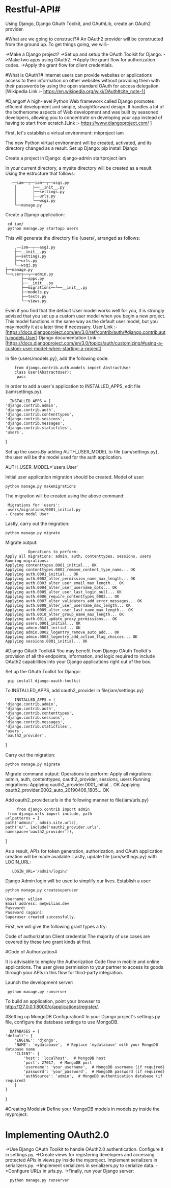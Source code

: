   # Restful-API#
Using Django, Django OAuth Toolkit, and OAuthLib, create an OAuth2 provider.

#What are we going to construct?#
An OAuth2 provider will be constructed from the ground up.
To get things going, we will:-

->Make a Django project?
->Set up and setup the OAuth Toolkit for Django.
->Make two apps using OAuth2.
->Apply the grant flow for authorization codes.
->Apply the grant flow for client credentials.

#What is OAuth?#
Internet users can provide websites or applications access to their information on other websites without providing them with their passwords by using the open standard OAuth for access delegation. [Wikipedia Link :- https://en.wikipedia.org/wiki/OAuth#cite_note-1]

#Django#
A high-level Python Web framework called Django promotes efficient development and simple, straightforward design. It handles a lot of the bothersome aspects of Web development and was built by seasoned developers, allowing you to concentrate on developing your app instead of having to start from scratch.[Link :- https://www.djangoproject.com/ ]

First, let's establish a virtual environment: mkproject iam
 
The new Python virtual environment will be created, activated, and its directory changed as a result.
Set up Django: pip install Django

Create a project in Django: django-admin startproject iam

In your current directory, a mysite directory will be created as a result. Using the estructure that follows:
      
      .──iam──┬──iam──┬──asgi.py
        │       ├──__init__.py
        │       ├──settings.py
        │       ├──urls.py
        │       └──wsgi.py
        └──manage.py


Create a Django application:
   
     cd iam/
     python manage.py startapp users


This will generate the directory file {users{, arranged as follows:
       
        .──iam──┬──asgi.py
        ├──__init__.py
        ├──settings.py
        ├──urls.py
        └──wsgi.py
    ├──manage.py
    └──users──┬──admin.py
           ├──apps.py
           ├──__init__.py
           ├──migrations──└──__init__.py
           ├──models.py
           ├──tests.py
           └──views.py


Even if you find that the default User model works well for you, it is strongly advised that you set up a custom user model when you begin a new project. This model functions in the same way as the default user model, but you may modify it at a later time if necessary.
User Link :- [https://docs.djangoproject.com/en/3.0/ref/contrib/auth/#django.contrib.auth.models.User]
Django documentation Link :- [https://docs.djangoproject.com/en/3.0/topics/auth/customizing/#using-a-custom-user-model-when-starting-a-project]

In file {users/models.py}, add the following code:
       
        from django.contrib.auth.models import AbstractUser
        class User(AbstractUser):
         pass

In order to add a user's application to INSTALLED_APPS, edit file {iam/settings.py}.

      INSTALLED_APPS = [
    'django.contrib.admin',
    'django.contrib.auth',
    'django.contrib.contenttypes',
    'django.contrib.sessions',
    'django.contrib.messages',
    'django.contrib.staticfiles',
    'users',
]

Set up the users.By adding AUTH_USER_MODEL to file {iam/settings.py}, the user will be the model used for the auth application.
  
   AUTH_USER_MODEL='users.User'

Initial user application migration should be created. Model of user:
   
    python manage.py makemigrations

The migration will be created using the above command:

     Migrations for 'users':
     users/migrations/0001_initial.py
    - Create model User

Lastly, carry out the migration:

    python manage.py migrate

Migrate output:

              Operations to perform:
    Apply all migrations: admin, auth, contenttypes, sessions, users
    Running migrations:
    Applying contenttypes.0001_initial... OK
    Applying contenttypes.0002_remove_content_type_name... OK
    Applying auth.0001_initial... OK
    Applying auth.0002_alter_permission_name_max_length... OK
    Applying auth.0003_alter_user_email_max_length... OK
    Applying auth.0004_alter_user_username_opts... OK
    Applying auth.0005_alter_user_last_login_null... OK
    Applying auth.0006_require_contenttypes_0002... OK
    Applying auth.0007_alter_validators_add_error_messages... OK
    Applying auth.0008_alter_user_username_max_length... OK
    Applying auth.0009_alter_user_last_name_max_length... OK
    Applying auth.0010_alter_group_name_max_length... OK
    Applying auth.0011_update_proxy_permissions... OK
    Applying users.0001_initial... OK
    Applying admin.0001_initial... OK
    Applying admin.0002_logentry_remove_auto_add... OK
    Applying admin.0003_logentry_add_action_flag_choices... OK
    Applying sessions.0001_initial... OK


#Django OAuth Toolkit#
You may benefit from Django OAuth Toolkit's provision of all the endpoints, information, and logic required to include OAuth2 capabilities into your Django applications right out of the box.

Set up the OAuth Toolkit for Django:
    
     pip install django-oauth-toolkit

To INSTALLED_APPS, add oauth2_provider in file{iam/settings.py}
        
        INSTALLED_APPS = [
    'django.contrib.admin',
    'django.contrib.auth',
    'django.contrib.contenttypes',
    'django.contrib.sessions',
    'django.contrib.messages',
    'django.contrib.staticfiles',
    'users',
    'oauth2_provider',
]

Carry out the migration:

    python manage.py migrate

Migrate command output:
  Operations to perform:
  Apply all migrations: admin, auth, contenttypes, oauth2_provider, sessions, users
Running migrations:
  Applying oauth2_provider.0001_initial... OK
  Applying oauth2_provider.0002_auto_20190406_1805... OK

Add oauth2_provider.urls in the following manner to file{iam/urls.py}

         from django.contrib import admin
     from django.urls import include, path
    urlpatterns = [
    path('admin/', admin.site.urls),
    path('o/', include('oauth2_provider.urls', namespace='oauth2_provider')),
]

As a result, APIs for token generation, authorization, and OAuth application creation will be made available.
Lastly, update file {iam/settings.py} with LOGIN_URL:

       LOGIN_URL='/admin/login/'

Django Admin login will be used to simplify our lives.
Establish a user:

    python manage.py createsuperuser

    Username: wiliam
    Email address: me@wiliam.dev
    Password:
    Password (again):
    Superuser created successfully.

First, we will give the following grant types a try:

Code of authorization Client credential
The majority of use cases are covered by these two grant kinds at first.

#Code of Authorization#

It is advisable to employ the Authorization Code flow in mobile and online applications. The user gives permission to your partner to access its goods through your APIs in this flow for third-party integration.

Launch the development server:

     python manage.py runserver

To build an application, point your browser to http://127.0.0.1:8000/o/applications/register/.

#Setting up MongoDB Configuration#
     In your Django project's settings.py file, configure the database settings to use MongoDB.

      DATABASES = {
    'default': {
        'ENGINE': 'djongo',
        'NAME': 'mydatabase',  # Replace 'mydatabase' with your MongoDB database name
        'CLIENT': {
            'host': 'localhost',  # MongoDB host
            'port': 27017,  # MongoDB port
            'username': 'your_username',  # MongoDB username (if required)
            'password': 'your_password',  # MongoDB password (if required)
            'authSource': 'admin',  # MongoDB authentication database (if required)
        }
    }
}

#Creating Models#
   Define your MongoDB models in models.py inside the myproject:

# Implementing OAuth2.0 #
  ->Use Django OAuth Toolkit to handle OAuth2.0 authentication. Configure it in settings.py.
  ->Create views for registering developers and accessing protected APIs in views.py inside the myproject. Implement serializers in serializers.py.
  ->Implement serializers in serializers.py to serialize data.
  ->Configure URLs in urls.py.
  ->Finally, run your Django server:
                
      python manage.py runserver


    

 
